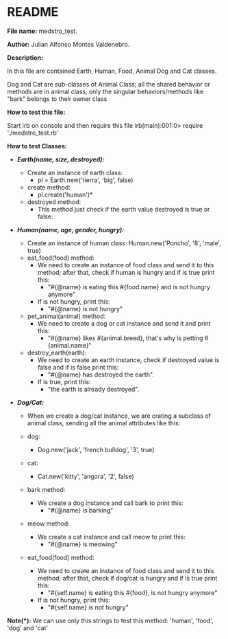 # README

**File name:**
  medstro_test. 

**Author:**
Julian Alfonso Montes Valdenebro.

**Description:**

  In this file are contained Earth, Human, Food, Animal Dog and Cat classes.

  Dog and Cat are sub-classes of Animal Class; all the shared behavior or methods are in animal class, only the singular behaviors/methods like "bark" belongs to their owner class


**How to test this file:**

  Start irb on console and then require this file
  irb(main):001:0> require './medstro_test.rb'

**How to test Classes:**

  * **_Earth(name, size, destroyed):_**
    
    * Create an instance of earth class:
      * pl = Earth.new('tierra', 'big', false)
    * create method:
      * pl.create('human')*
    * destroyed method:
      * This method just check if the earth value destroyed is true or false.

  * **_Human(name, age, gender, hungry):_**
    
    * Create an instance of human class:
      Human.new('Poncho', '8', 'male', true)
    * eat_food(food) method:
      * We need to create an instance of food class and send it to this method; after that, check if human is hungry and if is true print this:
        * "#{@name} is eating this #{food.name} and is not hungry anymore"
      * If is not hungry, print this: 
        * "#{@name} is not hungry"
    * pet_animal(animal) method:
      * We need to create a dog or cat instance and send it and print this:
        * "#{@name} likes #{animal.breed}, that's why is petting #{animal.name}"
    * destroy_earth(earth):
      * We need to create an earth instance, check if destroyed value is false and if is false print this:
        * "#{@name} has destroyed the earth".
      * If is true, print this:
        * "the earth is already destroyed".

  * **_Dog/Cat:_**
    
    *  When we create a dog/cat instance, we are crating a subclass of animal class, sending all the animal attributes like this:
      * dog:
        * Dog.new('jack', 'french bulldog', '3', true)
      * cat:
        * Cat.new('kitty', 'angora', '2', false)
    * bark method:
      * We create a dog instance and call bark to print this:
        * "#{@name} is barking"
    * meow method:
      * We create a cat instance and call meow to print this:
        * "#{@name} is meowing"

    * eat_food(food) method:
      * We need to create an instance of food class and send it to this method; after that, check if dog/cat is hungry and if is true print this: 
        * "#{self.name} is eating this #{food}, is not hungry anymore"
      * If is not hungry, print this: 
        * "#{self.name} is not hungry"




**Note(*):** We can use only this strings to test this method: 'human', 'food', 'dog' and 'cat'
